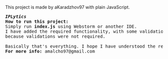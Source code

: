 This project is made by aKaradzhov97 with plain JavaScript.

<pre>
<b><i>IPLytics</i></b>
<b>How to run this project:</b>
Simply run <b>index.js</b> using Webstorm or another IDE.
I have added the required functionality, with some validations BUT NOT ALL,
because validations were not required.

Basically that's everything. I hope I have understood the requirements properly.
<b>For more info:</b> amalcho97@gmail.com
</pre>
